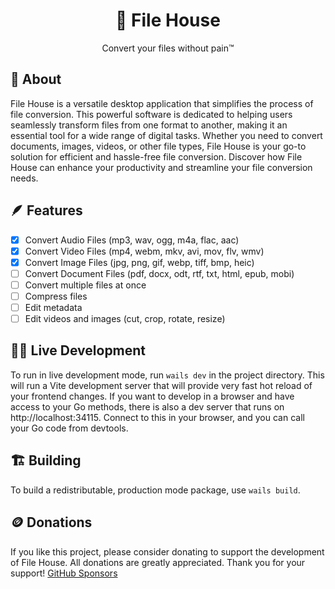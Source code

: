 <center>

<h1>🏡 File House</h1>
<p>Convert your files without pain™</p>

</center>


## 🤔 About

File House is a versatile desktop application that simplifies the process of file conversion. This powerful software is dedicated to helping users seamlessly transform files from one format to another, making it an essential tool for a wide range of digital tasks. Whether you need to convert documents, images, videos, or other file types, File House is your go-to solution for efficient and hassle-free file conversion. Discover how File House can enhance your productivity and streamline your file conversion needs.

## 🪶 Features

- [x] Convert Audio Files (mp3, wav, ogg, m4a, flac, aac)
- [x] Convert Video Files (mp4, webm, mkv, avi, mov, flv, wmv)
- [x] Convert Image Files (jpg, png, gif, webp, tiff, bmp, heic)
- [ ] Convert Document Files (pdf, docx, odt, rtf, txt, html, epub, mobi)
- [ ] Convert multiple files at once
- [ ] Compress files
- [ ] Edit metadata
- [ ] Edit videos and images (cut, crop, rotate, resize)

## 🧑‍💻 Live Development

To run in live development mode, run `wails dev` in the project directory. This will run a Vite development
server that will provide very fast hot reload of your frontend changes. If you want to develop in a browser
and have access to your Go methods, there is also a dev server that runs on http://localhost:34115. Connect
to this in your browser, and you can call your Go code from devtools.

## 🏗️ Building

To build a redistributable, production mode package, use `wails build`.

## 🪙 Donations

If you like this project, please consider donating to support the development of File House.
All donations are greatly appreciated. Thank you for your support!
[GitHub Sponsors](https://github.com/sponsors/tinarskii/)